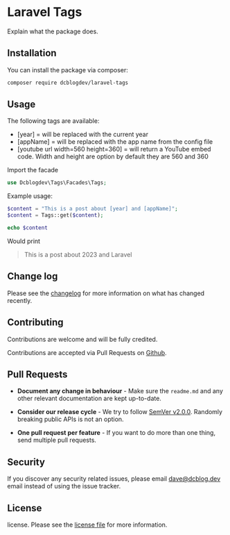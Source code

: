 # Laravel Tags

Explain what the package does.

## Installation

You can install the package via composer:

```bash
composer require dcblogdev/laravel-tags
```

## Usage

The following tags are available:

* [year] = will be replaced with the current year
* [appName] = will be replaced with the app name from the config file
* [youtube url width=560 height=360] = will return a YouTube embed code. Width and height are option by default they are 560 and 360

Import the facade

```php
use Dcblogdev\Tags\Facades\Tags;
```

Example usage:

```php
$content = "This is a post about [year] and [appName]";
$content = Tags::get($content);

echo $content
```

Would print
> This is a post about 2023 and Laravel

## Change log

Please see the [changelog][3] for more information on what has changed recently.

## Contributing

Contributions are welcome and will be fully credited.

Contributions are accepted via Pull Requests on [Github][4].

## Pull Requests

- **Document any change in behaviour** - Make sure the `readme.md` and any other relevant documentation are kept up-to-date.

- **Consider our release cycle** - We try to follow [SemVer v2.0.0][5]. Randomly breaking public APIs is not an option.

- **One pull request per feature** - If you want to do more than one thing, send multiple pull requests.

## Security

If you discover any security related issues, please email dave@dcblog.dev email instead of using the issue tracker.

## License

license. Please see the [license file][6] for more information.

[3]:    changelog.md
[4]:    https://github.com/dcblogdev/laravel-tags
[5]:    http://semver.org/
[6]:    license.md
